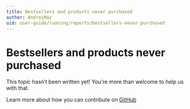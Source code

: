 ```yaml
---
title: Bestsellers and products never purchased
author: AndreiMaz
uid: user-guide/running/reports/bestsellers-never-purchased
---
```

# Bestsellers and products never purchased

This topic hasn’t been written yet! You're more than welcome to help us with that.

Learn more about how you can contribute on [GitHub](https://github.com/nopSolutions/nopCommerce-Docs/blob/master/CONTRIBUTING.md)